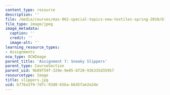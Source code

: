 ```yaml
---
content_type: resource
description: ''
file: /media/courses/mas-962-special-topics-new-textiles-spring-2010/b776a3f97dfc93d065bab645fae2e24e_slippers.jpg
file_type: image/jpeg
image_metadata:
  caption: ''
  credit: ''
  image-alt: ''
learning_resource_types:
- Assignments
ocw_type: OCWImage
parent_title: 'Assignment 7: Sneaky Slippers'
parent_type: CourseSection
parent_uid: 9b09f59f-329e-9e05-bf20-936335d35957
resourcetype: Image
title: slippers.jpg
uid: b776a3f9-7dfc-93d0-65ba-b645fae2e24e
---
```

